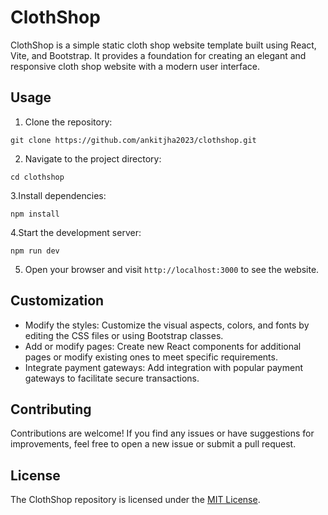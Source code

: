# ClothShop

ClothShop is a simple static cloth shop website template built using React, Vite, and Bootstrap. It provides a foundation for creating an elegant and responsive cloth shop website with a modern user interface.

## Usage

1. Clone the repository:

```
git clone https://github.com/ankitjha2023/clothshop.git

```
2. Navigate to the project directory:

```
cd clothshop
```
3.Install dependencies:
```
npm install
```

4.Start the development server:

```
npm run dev
```

5. Open your browser and visit `http://localhost:3000` to see the website.

## Customization

- Modify the styles: Customize the visual aspects, colors, and fonts by editing the CSS files or using Bootstrap classes.
- Add or modify pages: Create new React components for additional pages or modify existing ones to meet specific requirements.
- Integrate payment gateways: Add integration with popular payment gateways to facilitate secure transactions.

## Contributing

Contributions are welcome! If you find any issues or have suggestions for improvements, feel free to open a new issue or submit a pull request.

## License

The ClothShop repository is licensed under the [MIT License](LICENSE).